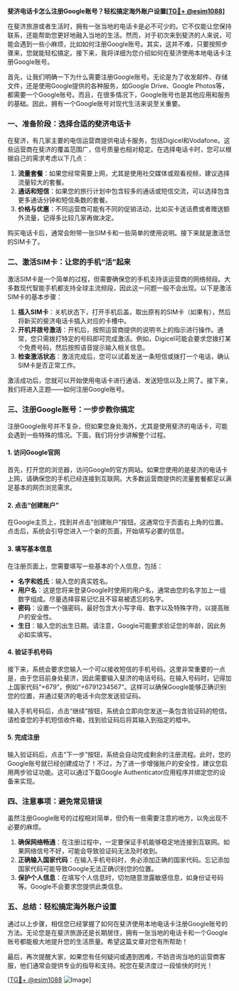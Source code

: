 **斐济电话卡怎么注册Google账号？轻松搞定海外账户设置[[TG💪+ @esim1088](https://t.me/s/esim1088)]**

在斐济旅游或者生活时，拥有一张当地的电话卡是必不可少的。它不仅能让您保持联系，还能帮助您更好地融入当地的生活。然而，对于初次来到斐济的人来说，可能会遇到一些小麻烦，比如如何注册Google账号。其实，这并不难，只要按照步骤来，您就能轻松搞定。接下来，我将详细为您介绍如何在斐济使用本地电话卡注册Google账号。

首先，让我们明确一下为什么需要注册Google账号。无论是为了收发邮件、存储文件，还是使用Google提供的各种服务，如Google Drive、Google Photos等，都需要一个Google账号。而且，在很多情况下，Google账号也是其他应用和服务的基础。因此，拥有一个Google账号对现代生活来说至关重要。

### **一、准备阶段：选择合适的斐济电话卡**

在斐济，有几家主要的电信运营商提供电话卡服务，包括Digicel和Vodafone。这些运营商在斐济的覆盖范围广，信号质量也相对稳定。在选择电话卡时，您可以根据自己的需求考虑以下几点：

1. **流量套餐**：如果您经常需要上网，尤其是使用社交媒体或观看视频，建议选择流量较大的套餐。
2. **通话和短信**：如果您的旅行计划中包含较多的通话或短信交流，可以选择包含更多通话分钟和短信条数的套餐。
3. **价格与优惠**：不同运营商可能有不同的促销活动，比如买卡送话费或者赠送额外流量，记得多比较几家再做决定。

购买电话卡后，通常会附带一张SIM卡和一些简单的使用说明。接下来就是激活您的SIM卡了。

### **二、激活SIM卡：让您的手机“活”起来**

激活SIM卡是一个简单的过程，但需要确保您的手机支持该运营商的网络频段。大多数现代智能手机都支持全球主流频段，因此这一问题一般不会出现。以下是激活SIM卡的基本步骤：

1. **插入SIM卡**：关机状态下，打开手机后盖，取出原有的SIM卡（如果有），然后将新买的斐济电话卡插入对应的卡槽中。
2. **开机并拨号激活**：开机后，按照运营商提供的说明书上的指示进行操作。通常，您只需拨打特定的号码即可完成激活。例如，Digicel可能会要求您拨打某个免费号码，然后按照语音提示输入相关信息。
3. **检查激活状态**：激活完成后，您可以试着发送一条短信或拨打一个电话，确认SIM卡是否正常工作。

激活成功后，您就可以开始使用电话卡进行通话、发送短信以及上网了。接下来，我们将进入正题——如何注册Google账号。

### **三、注册Google账号：一步步教你搞定**

注册Google账号并不复杂，但如果您身处海外，尤其是使用斐济的电话卡，可能会遇到一些特殊的情况。下面，我们将分步讲解整个过程。

#### **1. 访问Google官网**

首先，打开您的浏览器，访问Google的官方网站。如果您使用的是斐济的电话卡上网，请确保您的手机已经连接到互联网。大多数运营商提供的流量套餐都足以满足基本的网页浏览需求。

#### **2. 点击“创建账户”**

在Google主页上，找到并点击“创建账户”按钮。这通常位于页面右上角的位置。点击后，系统会引导您进入一个新的页面，开始填写必要的信息。

#### **3. 填写基本信息**

在注册页面上，您需要填写一些基本的个人信息，包括：

- **名字和姓氏**：输入您的真实姓名。
- **用户名**：这是您将来登录Google时使用的用户名，通常由您的名字加上一组数字组成。尽量选择容易记忆且不容易被遗忘的名字。
- **密码**：设置一个强密码，最好包含大小写字母、数字以及特殊字符，以提高账户的安全性。
- **生日**：输入您的出生日期。请注意，Google可能要求验证您的年龄，因此务必如实填写。

#### **4. 验证手机号码**

接下来，系统会要求您输入一个可以接收短信的手机号码。这里非常重要的一点是，由于您目前身处斐济，因此需要输入斐济的电话号码。在输入号码时，记得加上国家代码“+679”，例如“+6791234567”。这样可以确保Google能够正确识别您的位置，并通过斐济的电话卡向您发送验证码。

输入手机号码后，点击“继续”按钮，系统会立即向您发送一条包含验证码的短信。请检查您的手机短信收件箱，找到验证码后将其输入到指定的框中。

#### **5. 完成注册**

输入验证码后，点击“下一步”按钮，系统会自动完成剩余的注册流程。此时，您的Google账号就已经创建成功了！不过，为了进一步增强账户的安全性，建议您启用两步验证功能。这可以通过下载Google Authenticator应用程序并绑定您的设备来实现。

### **四、注意事项：避免常见错误**

虽然注册Google账号的过程相对简单，但仍有一些需要注意的地方，以免出现不必要的麻烦。

1. **确保网络畅通**：在注册过程中，一定要保证手机能够稳定地连接到互联网。如果网络信号不好，可能会导致验证码无法及时收到。
2. **正确输入国家代码**：在输入手机号码时，务必添加正确的国家代码。忘记添加国家代码可能导致Google无法正确识别您的位置。
3. **保护个人信息**：在填写个人信息时，切勿随意泄露敏感信息，如身份证号码等。Google不会要求您提供此类信息。

### **五、总结：轻松搞定海外账户设置**

通过以上步骤，相信您已经掌握了如何在斐济使用本地电话卡注册Google账号的方法。无论您是在斐济旅游还是长期居住，拥有一张当地的电话卡和一个Google账号都能极大地提升您的生活质量。希望这篇文章对您有所帮助！

最后，再次提醒大家，如果您有任何疑问或遇到困难，不妨咨询当地的运营商客服，他们通常会提供专业的指导和支持。祝您在斐济度过一段愉快的时光！

[[TG💪+ @esim1088](https://t.me/s/esim1088) ![Image](https://i.postimg.cc/4NQfJmqS/Snipaste-2025-05-13-00-14-12.png)]